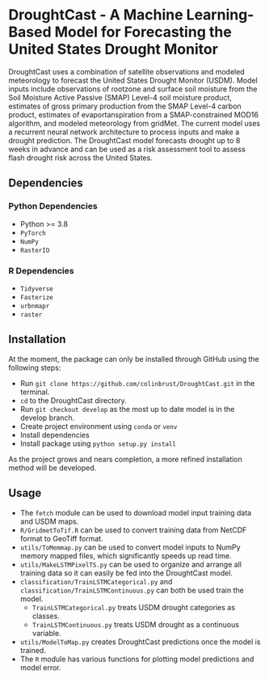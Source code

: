 # DroughtCast - A Machine Learning-Based Model for Forecasting the United States Drought Monitor
DroughtCast uses a combination of satellite observations and modeled meteorology to forecast the United States Drought 
Monitor (USDM). Model inputs include observations of rootzone and surface soil moisture from the Soil Moisture Active Passive 
(SMAP) Level-4 soil moisture product, estimates of gross primary production from the SMAP Level-4 carbon product, estimates
of evaportanspiration from a SMAP-constrained MOD16 algorithm, and modeled meteorology from gridMet. The current model
uses a recurrent neural network architecture to process inputs and make a drought prediction. The DroughtCast model
forecasts drought up to 8 weeks in advance and can be used as a risk assessment tool to assess flash drought risk across
the United States. 

## Dependencies
### Python Dependencies
 - Python >= 3.8 
 - `PyTorch`
 - `NumPy`
 - `RasterIO`

### R Dependencies
- `Tidyverse`
- `Fasterize`
- `urbnmapr`
- `raster`

## Installation

At the moment, the package can only be installed through GitHub using the following steps:
- Run `git clone https://github.com/colinbrust/DroughtCast.git` in the terminal.
- `cd` to the DroughtCast directory.
- Run `git checkout develop` as the most up to date model is in the develop branch.
- Create project environment using `conda` or `venv`
- Install dependencies
- Install package using `python setup.py install`

As the project grows and nears completion, a more refined installation method will be developed. 

## Usage 

- The `fetch` module can be used to download model input training data and USDM maps.
- `R/GridmetToTif.R` can be used to convert training data from NetCDF format to GeoTiff format. 
- `utils/ToMemmap.py` can be used to convert model inputs to NumPy memory mapped files, which significantly speeds up read time. 
- `utils/MakeLSTMPixelTS.py` can be used to organize and arrange all training data so it can easily be fed into the DroughtCast model. 
- `classification/TrainLSTMCategorical.py` and `classification/TrainLSTMContinuous.py` can both be used train the model.
    - `TrainLSTMCategorical.py` treats USDM drought categories as classes.
    - `TrainLSTMContinuous.py` treats USDM drought as a continuous variable.
- `utils/ModelToMap.py` creates DroughtCast predictions once the model is trained. 
- The `R` module has various functions for plotting model predictions and model error. 